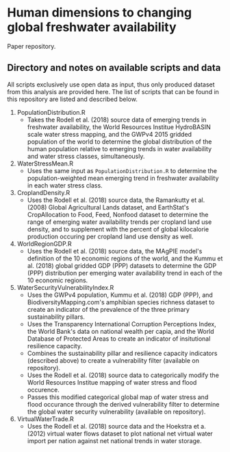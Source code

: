 # Human dimensions to changing global freshwater availability
Paper repository.

## Directory and notes on available scripts and data
All scripts exclusively use open data as input, thus only produced dataset from this analysis are provided here. The list of scripts that can be found in this repository are listed and described below. 
1. PopulationDistribution.R
   - Takes the Rodell et al. (2018) source data of emerging trends in freshwater availability, the World Resources Institue HydroBASIN scale water stress mapping, and the GWPv4 2015 gridded population of the world to determine the global distribution of the human population relative to emerging trends in water availability and water stress classes, simultaneously. 
2. WaterStressMean.R
    - Uses the same input as ```PopulationDistribution.R``` to determine the population-weighted mean emerging trend in freshwater availability in each water stress class.
3. CroplandDensity.R
    - Uses the Rodell et al. (2018) source data, the Ramankutty et al. (2008) Global Agricultural Lands dataset, and EarthStat's CropAllocation to Food, Feed, Nonfood dataset to determine the range of emerging water availability trends per cropland land use density, and to supplement with the percent of global kilocalorie production occuring per cropland land use density as well.
4. WorldRegionGDP.R
    - Uses the Rodell et al. (2018) source data, the MAgPIE model's definition of the 10 economic regions of the world, and the Kummu et al. (2018) global gridded GDP (PPP) datasets to determine the GDP (PPP) distribution per emerging water availability trend in each of the 10 economic regions. 
5. WaterSecurityVulnerabilityIndex.R
    - Uses the GWPv4 population, Kummu et al. (2018) GDP (PPP), and BiodiversityMapping.com's amphibian species richness dataset to create an indicator of the prevalence of the three primary sustainability pillars.
    - Uses the Transparency International Corruption Perceptions Index, the World Bank's data on national wealth per capia, and the World Database of Protected Areas to create an indicator of insitutional resilience capacity.
    - Combines the sustainability pillar and resilience capacity indicators (described above) to create a vulnerability filter (available on repository).
    - Uses the Rodell et al. (2018) source data to categorically modify the World Resources Institue mapping of water stress and flood occurence.
    - Passes this modified categorical global map of water stress and flood occurance through the derived vulnerability filter to determine the global water security vulnerability (available on repository). 
6. VirtualWaterTrade.R
    - Uses the Rodell et al. (2018) source data and the Hoekstra et a. (2012) virtual water flows dataset to plot national net virtual water import per nation against net national trends in water storage. 
